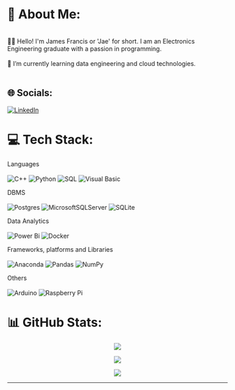 # 💫 About Me:
<br> 👋🏻 Hello! I'm James Francis or 'Jae' for short. I am an Electronics Engineering graduate with a passion in programming.<br><br>🌱 I’m currently learning data engineering and cloud technologies.<br><br>


## 🌐 Socials:
[![LinkedIn](https://img.shields.io/badge/LinkedIn-%230077B5.svg?logo=linkedin&logoColor=white)](https://linkedin.com/in/https://www.linkedin.com/in/james-francis-facistol-8a3798126/) 

# 💻 Tech Stack:
Languages <br><br>
![C++](https://img.shields.io/badge/c++-%2300599C.svg?style=for-the-badge&logo=c%2B%2B&logoColor=white) ![Python](https://img.shields.io/badge/python-3670A0?style=for-the-badge&logo=python&logoColor=ffdd54) ![SQL](https://img.shields.io/badge/SQL-%2307405e.svg?style=for-the-badge&logo=sql&logoColor=white) ![Visual Basic](https://img.shields.io/badge/Visual%20Basic-%2300599C.svg?style=for-the-badge&logo=visual%20studio&logoColor=white)

DBMS <br><br>
![Postgres](https://img.shields.io/badge/postgres-%23316192.svg?style=for-the-badge&logo=postgresql&logoColor=white) 
![MicrosoftSQLServer](https://img.shields.io/badge/Microsoft%20SQL%20Server-CC2927?style=for-the-badge&logo=microsoft%20sql%20server&logoColor=white) ![SQLite](https://img.shields.io/badge/sqlite-%2307405e.svg?style=for-the-badge&logo=sqlite&logoColor=white)

Data Analytics <br><br>
![Power Bi](https://img.shields.io/badge/power_bi-F2C811?style=for-the-badge&logo=powerbi&logoColor=black) ![Docker](https://img.shields.io/badge/docker-%230db7ed.svg?style=for-the-badge&logo=docker&logoColor=white)

Frameworks, platforms and Libraries <br><br>
![Anaconda](https://img.shields.io/badge/Anaconda-%2344A833.svg?style=for-the-badge&logo=anaconda&logoColor=white) ![Pandas](https://img.shields.io/badge/pandas-%23150458.svg?style=for-the-badge&logo=pandas&logoColor=white) ![NumPy](https://img.shields.io/badge/numpy-%23013243.svg?style=for-the-badge&logo=numpy&logoColor=white) 

Others <br><br>
![Arduino](https://img.shields.io/badge/-Arduino-00979D?style=for-the-badge&logo=Arduino&logoColor=white) ![Raspberry Pi](https://img.shields.io/badge/-RaspberryPi-C51A4A?style=for-the-badge&logo=Raspberry-Pi)

# 📊 GitHub Stats:
<div align="center">

![](https://github-readme-stats.vercel.app/api?username=jfbfacistol&theme=tokyonight&hide_border=false&include_all_commits=false&count_private=false)<br/>

</div>
<div align="center">

![](https://github-readme-streak-stats.herokuapp.com/?user=jfbfacistol&theme=tokyonight&hide_border=false)<br/>

</div>
<div align="center">

![](https://github-readme-stats.vercel.app/api/top-langs/?username=jfbfacistol&theme=tokyonight&hide_border=false&include_all_commits=false&count_private=false&layout=compact)

</div>

----




